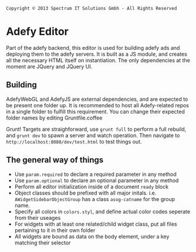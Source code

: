     Copyright © 2013 Spectrum IT Solutions Gmbh - All Rights Reserved

Adefy Editor
============

Part of the adefy backend, this editor is used for building adefy ads and
deploying them to the adefy servers. It is built as a JS module, and creates
all the necessary HTML itself on instantiation. The only dependencies at the
moment are JQuery and JQuery UI.

Building
--------
AdefyWebGL and AdefyJS are external dependencies, and are expected to be present
one folder up. It is recommended to host all Adefy-related repos in a single
folder to fulfill this requirement. You can change their expected folder names
by editing Gruntfile.coffee

Grunt! Targets are straighforward, use `grunt full` to perform a full rebuild,
and `grunt dev` to spawn a server and watch operation. Then navigate to
`http://localhost:8080/dev/test.html` to test things out.

The general way of things
-------------------------
* Use `param.required` to declare a required parameter in any method
* Use `param.optional` to declare an optional parameter in any method
* Perform all editor initialization inside of a document `ready` block
* Object classes should be prefixed with all major initals. i.e. `AWidgetSidebarObjectGroup` has a class `asog-catname` for the group name.
* Specify all colors in `colors.styl`, and define actual color codes seperate from their useages
* For widgets with at least one related/child widget class, put all files pertaining to it in their own folder
* All widgets are bound as data on the body element, under a key matching their selector
